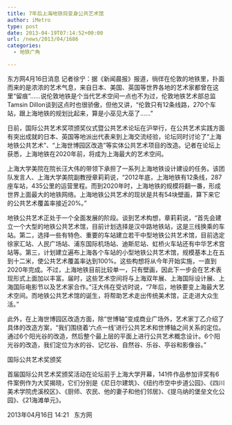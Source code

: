 ```yaml
---
title: 7年后上海地铁将变身公共艺术馆
author: iMetro
type: post
date: 2013-04-19T07:14:52+00:00
url: /news/2013/04/1686
categories:
  - 地铁广角

---
```

东方网4月16日消息 记者徐宁：据《新闻晨报》报道，徜徉在伦敦的地铁里，扑面而来的是浓浓的艺术气息，来自日本、美国、英国等世界各地的艺术家都曾在这里“留痕”……说伦敦地铁是个当代艺术空间一点也不为过，伦敦地铁艺术部总监Tamsin Dillon谈到这点时也很骄傲，但他又讲，“伦敦只有12条线路，270个车站，跟上海地铁的规划比起来，算是小巫见大巫了……”

日前，国际公共艺术奖项颁奖仪式暨公共艺术论坛在沪举行，在公共艺术实践方面有突出成就的日本、英国等地派出代表来到上海交流经验，论坛同时讨论了“上海地铁公共艺术”、“上海世博园区改造”等实体公共艺术项目的改造。记者在论坛上获悉，上海地铁在2020年前，将成为上海最大的艺术空间。

上海大学美院在院长汪大伟的带领下承担了一系列上海地铁设计建设的任务。该团队发言人、上海大学美院副教授章莉莉说，“2012年底，上海地铁有12条线，287座车站，435公里的运营里程。而到2020年时，上海地铁的规模将翻一番，形成世界上面最大的地铁网络。上海地铁公共艺术的现状是共有54块壁画，算下来它的公共艺术覆盖率接近20%。”

地铁公共艺术正处于一个全面发展的阶段。谈到艺术构想，章莉莉说，“首先会建立一个大型的地铁公共艺术馆，目前计划选择是汉中路地铁站，这是三线换乘的车站。第二，选择一些有特色、重要的车站建立若干中型地铁公共艺术馆，目前选定徐家汇站、人民广场站、浦东国际机场站、迪斯尼站、虹桥火车站还有中华艺术宫站等。第三，计划建立遍布上海各个车站的小型地铁公共艺术馆，规模基本上在五到十二米，使公共艺术覆盖率达到100%。这些构想将从今年开始实施，一直到2020年完成。不过，上海地铁目前比较单一，只有壁画，因此下一步会在艺术表现形式上面加以丰富。届时，这些艺术空间将与上海双年展、上海国际设计展、上海国际电影节以及艺术家合作。”汪大伟在受访时说，“7年后，地铁要变上海最大艺术空间。而地铁公共艺术馆的诞生，将帮助艺术走出传统美术馆，正走进大众生活。”

此外，在上海世博园区改造方面，除“世博轴”变成商业广场外，艺术家丁乙介绍了具体的改造方案，“我们围绕着‘六点一线’进行公共艺术和世博轴之间关系的定位。通过6个阳光谷的改造，然后整个最上层的平面上进行公共艺术概念设计。6个阳光谷的改造，我们定位为水的谷、记忆谷、自然谷、乐谷、亭谷和影像谷。”

国际公共艺术奖颁奖

首届国际公共艺术奖颁奖活动在论坛前于上海大学开幕，141件作品参加评奖有6件案例作为大奖揭晓，它们分别是《尼日尔建筑》、《纽约市空中步道公园》、《四川美术学院虎溪校区》、《厨师、农民、他的妻子和他们邻居》、《提乌纳的堡垒文化公园》、《21海滩单元》。

2013年04月16日 14:21   东方网